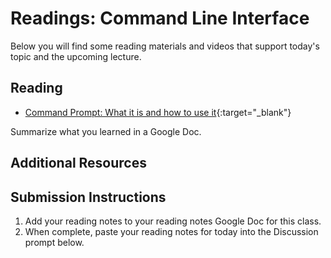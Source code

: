 # Readings: Command Line Interface

Below you will find some reading materials and videos that support today's topic and the upcoming lecture.

## Reading

- [Command Prompt: What it is and how to use it](https://www.lifewire.com/command-prompt-2625840){:target="_blank"}

Summarize what you learned in a Google Doc.

## Additional Resources

## Submission Instructions

1. Add your reading notes to your reading notes Google Doc for this class.
1. When complete, paste your reading notes for today into the Discussion prompt below.
